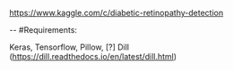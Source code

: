 https://www.kaggle.com/c/diabetic-retinopathy-detection

--
#Requirements:

Keras,
Tensorflow,
Pillow,
[?] Dill (https://dill.readthedocs.io/en/latest/dill.html)